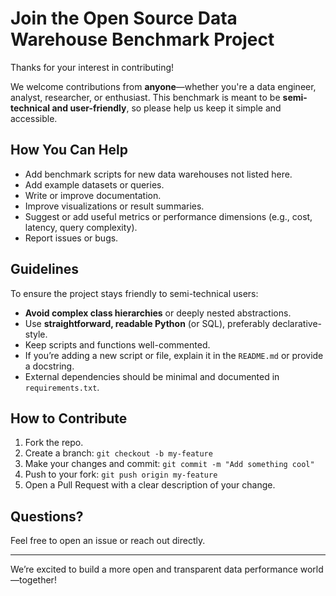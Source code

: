 # Join the Open Source Data Warehouse Benchmark Project

Thanks for your interest in contributing!

We welcome contributions from **anyone**—whether you're a data engineer, analyst, researcher, or enthusiast. This benchmark is meant to be **semi-technical and user-friendly**, so please help us keep it simple and accessible.

## How You Can Help

- Add benchmark scripts for new data warehouses not listed here.
- Add example datasets or queries.
- Write or improve documentation.
- Improve visualizations or result summaries.
- Suggest or add useful metrics or performance dimensions (e.g., cost, latency, query complexity).
- Report issues or bugs.

## Guidelines

To ensure the project stays friendly to semi-technical users:

- **Avoid complex class hierarchies** or deeply nested abstractions.
- Use **straightforward, readable Python** (or SQL), preferably declarative-style.
- Keep scripts and functions well-commented.
- If you’re adding a new script or file, explain it in the `README.md` or provide a docstring.
- External dependencies should be minimal and documented in `requirements.txt`.

## How to Contribute

1. Fork the repo.
2. Create a branch: `git checkout -b my-feature`
3. Make your changes and commit: `git commit -m "Add something cool"`
4. Push to your fork: `git push origin my-feature`
5. Open a Pull Request with a clear description of your change.

## Questions?

Feel free to open an issue or reach out directly.

---

We’re excited to build a more open and transparent data performance world—together!

